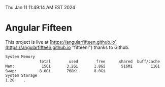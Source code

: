 Thu Jan 11 11:49:14 AM EST 2024

# Angular Fifteen


This project is live at [https://angularfifteen.github.io](https://angularfifteen.github.io "fifteen!") thanks to Github.

```bash
System Memory
               total        used        free      shared  buff/cache   available
Mem:            15Gi       3.2Gi       1.8Gi       516Mi        11Gi        12Gi
Swap:          8.0Gi       768Ki       8.0Gi
System Storage
1.2G	.
```
```bash
